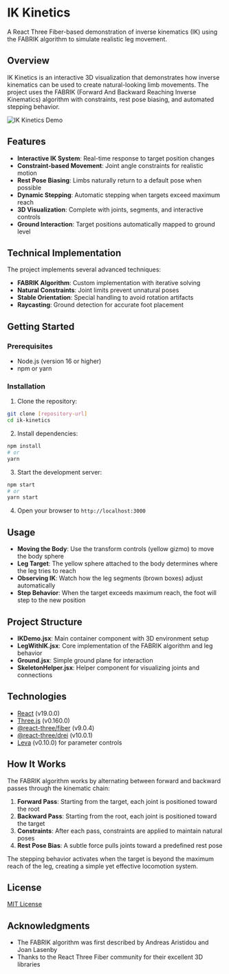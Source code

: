 # IK Kinetics

A React Three Fiber-based demonstration of inverse kinematics (IK) using the FABRIK algorithm to simulate realistic leg movement.

## Overview

IK Kinetics is an interactive 3D visualization that demonstrates how inverse kinematics can be used to create natural-looking limb movements. The project uses the FABRIK (Forward And Backward Reaching Inverse Kinematics) algorithm with constraints, rest pose biasing, and automated stepping behavior.

![IK Kinetics Demo](public/demo-screenshot.png)

## Features

- **Interactive IK System**: Real-time response to target position changes
- **Constraint-based Movement**: Joint angle constraints for realistic motion
- **Rest Pose Biasing**: Limbs naturally return to a default pose when possible
- **Dynamic Stepping**: Automatic stepping when targets exceed maximum reach
- **3D Visualization**: Complete with joints, segments, and interactive controls
- **Ground Interaction**: Target positions automatically mapped to ground level

## Technical Implementation

The project implements several advanced techniques:

- **FABRIK Algorithm**: Custom implementation with iterative solving
- **Natural Constraints**: Joint limits prevent unnatural poses
- **Stable Orientation**: Special handling to avoid rotation artifacts
- **Raycasting**: Ground detection for accurate foot placement

## Getting Started

### Prerequisites

- Node.js (version 16 or higher)
- npm or yarn

### Installation

1. Clone the repository:
```bash
git clone [repository-url]
cd ik-kinetics
```

2. Install dependencies:
```bash
npm install
# or
yarn
```

3. Start the development server:
```bash
npm start
# or
yarn start
```

4. Open your browser to `http://localhost:3000`

## Usage

- **Moving the Body**: Use the transform controls (yellow gizmo) to move the body sphere
- **Leg Target**: The yellow sphere attached to the body determines where the leg tries to reach
- **Observing IK**: Watch how the leg segments (brown boxes) adjust automatically
- **Step Behavior**: When the target exceeds maximum reach, the foot will step to the new position

## Project Structure

- **IKDemo.jsx**: Main container component with 3D environment setup
- **LegWithIK.jsx**: Core implementation of the FABRIK algorithm and leg behavior
- **Ground.jsx**: Simple ground plane for interaction
- **SkeletonHelper.jsx**: Helper component for visualizing joints and connections

## Technologies

- [React](https://reactjs.org/) (v19.0.0)
- [Three.js](https://threejs.org/) (v0.160.0)
- [@react-three/fiber](https://github.com/pmndrs/react-three-fiber) (v9.0.4)
- [@react-three/drei](https://github.com/pmndrs/drei) (v10.0.1)
- [Leva](https://github.com/pmndrs/leva) (v0.10.0) for parameter controls

## How It Works

The FABRIK algorithm works by alternating between forward and backward passes through the kinematic chain:

1. **Forward Pass**: Starting from the target, each joint is positioned toward the root
2. **Backward Pass**: Starting from the root, each joint is positioned toward the target
3. **Constraints**: After each pass, constraints are applied to maintain natural poses
4. **Rest Pose Bias**: A subtle force pulls joints toward a predefined rest pose

The stepping behavior activates when the target is beyond the maximum reach of the leg, creating a simple yet effective locomotion system.

## License

[MIT License](LICENSE)

## Acknowledgments

- The FABRIK algorithm was first described by Andreas Aristidou and Joan Lasenby
- Thanks to the React Three Fiber community for their excellent 3D libraries
